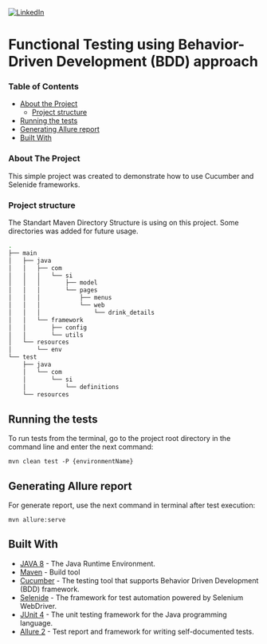 [![LinkedIn](https://img.shields.io/badge/-LinkedIn-black.svg?style=flat-square&logo=linkedin&colorB=555)](https://www.linkedin.com/in/artem-gonchar)

# Functional Testing using Behavior-Driven Development (BDD) approach

### Table of Contents
* [About the Project](#about-the-project)
    * [Project structure](#project-structure)
* [Running the tests](#running-the-tests)
* [Generating Allure report](#generating-allure-report)
* [Built With](#built-with)

### About The Project
This simple project was created to demonstrate how to use Cucumber and Selenide frameworks.

### Project structure
The Standart Maven Directory Structure is using on this project.
Some directories was added for future usage.
```bash
.
├── main
│   ├── java
│   │   ├── com
│   │   │   └── si
│   │   │       ├── model
│   │   │       └── pages
│   │   │           ├── menus
│   │   │           └── web
│   │   │               └── drink_details
│   │   └── framework
│   │       ├── config
│   │       └── utils
│   └── resources
│       └── env
└── test
    ├── java
    │   └── com
    │       └── si
    │           └── definitions
    └── resources
```

## Running the tests

To run tests from the terminal, go to the project root directory in the command line and enter the next command:
```
mvn clean test -P {environmentName}
```
## Generating Allure report

For generate report, use the next command in terminal after test execution:

```
mvn allure:serve
```

## Built With

* [JAVA 8](https://www.oracle.com/technetwork/java/javase/downloads/jdk12-downloads-5295953.html) - The Java Runtime Environment.
* [Maven](https://maven.apache.org/) - Build tool
* [Cucumber](https://cucumber.io/) - The testing tool that supports Behavior Driven Development (BDD) framework.
* [Selenide](https://selenide.org/) - The framework for test automation powered by Selenium WebDriver.
* [JUnit 4](https://junit.org/junit4/) - The unit testing framework for the Java programming language.
* [Allure 2](http://allure.qatools.ru/) - Test report and framework for writing self-documented tests.